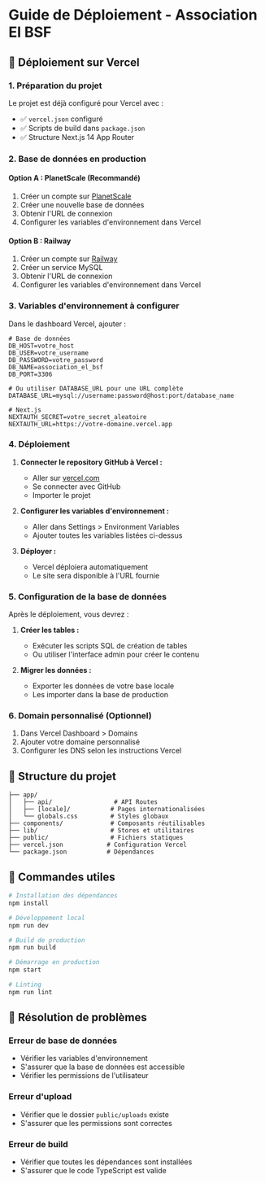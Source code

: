 # Guide de Déploiement - Association El BSF

## 🚀 Déploiement sur Vercel

### 1. Préparation du projet

Le projet est déjà configuré pour Vercel avec :
- ✅ `vercel.json` configuré
- ✅ Scripts de build dans `package.json`
- ✅ Structure Next.js 14 App Router

### 2. Base de données en production

#### Option A : PlanetScale (Recommandé)
1. Créer un compte sur [PlanetScale](https://planetscale.com)
2. Créer une nouvelle base de données
3. Obtenir l'URL de connexion
4. Configurer les variables d'environnement dans Vercel

#### Option B : Railway
1. Créer un compte sur [Railway](https://railway.app)
2. Créer un service MySQL
3. Obtenir l'URL de connexion
4. Configurer les variables d'environnement dans Vercel

### 3. Variables d'environnement à configurer

Dans le dashboard Vercel, ajouter :

```env
# Base de données
DB_HOST=votre_host
DB_USER=votre_username
DB_PASSWORD=votre_password
DB_NAME=association_el_bsf
DB_PORT=3306

# Ou utiliser DATABASE_URL pour une URL complète
DATABASE_URL=mysql://username:password@host:port/database_name

# Next.js
NEXTAUTH_SECRET=votre_secret_aleatoire
NEXTAUTH_URL=https://votre-domaine.vercel.app
```

### 4. Déploiement

1. **Connecter le repository GitHub à Vercel :**
   - Aller sur [vercel.com](https://vercel.com)
   - Se connecter avec GitHub
   - Importer le projet

2. **Configurer les variables d'environnement :**
   - Aller dans Settings > Environment Variables
   - Ajouter toutes les variables listées ci-dessus

3. **Déployer :**
   - Vercel déploiera automatiquement
   - Le site sera disponible à l'URL fournie

### 5. Configuration de la base de données

Après le déploiement, vous devrez :

1. **Créer les tables :**
   - Exécuter les scripts SQL de création de tables
   - Ou utiliser l'interface admin pour créer le contenu

2. **Migrer les données :**
   - Exporter les données de votre base locale
   - Les importer dans la base de production

### 6. Domain personnalisé (Optionnel)

1. Dans Vercel Dashboard > Domains
2. Ajouter votre domaine personnalisé
3. Configurer les DNS selon les instructions Vercel

## 📁 Structure du projet

```
├── app/
│   ├── api/                 # API Routes
│   ├── [locale]/           # Pages internationalisées
│   └── globals.css         # Styles globaux
├── components/             # Composants réutilisables
├── lib/                    # Stores et utilitaires
├── public/                 # Fichiers statiques
├── vercel.json            # Configuration Vercel
└── package.json           # Dépendances
```

## 🔧 Commandes utiles

```bash
# Installation des dépendances
npm install

# Développement local
npm run dev

# Build de production
npm run build

# Démarrage en production
npm start

# Linting
npm run lint
```

## 🐛 Résolution de problèmes

### Erreur de base de données
- Vérifier les variables d'environnement
- S'assurer que la base de données est accessible
- Vérifier les permissions de l'utilisateur

### Erreur d'upload
- Vérifier que le dossier `public/uploads` existe
- S'assurer que les permissions sont correctes

### Erreur de build
- Vérifier que toutes les dépendances sont installées
- S'assurer que le code TypeScript est valide
